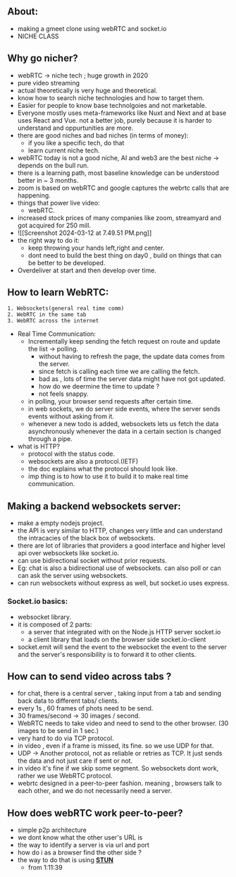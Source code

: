 
## About:
- making a gmeet clone using webRTC and socket.io
- NICHE CLASS 

## Why go nicher?
- webRTC -> niche tech ; huge growth in 2020
- pure video streaming 
- actual theoretically is very huge and theoretical.
- know how to search niche technologies and how to target them.
- Easier for people to know base technolgoies and not marketable.
- Everyone mostly uses meta-frameworks like Nuxt and Next and at base uses React and Vue. not a better job, purely because it is harder to understand and oppurtunities are more.
- there are good niches and bad niches (in terms of money):
	- if you like a specific tech, do that 
	- learn current niche tech.
- webRTC today is not a good niche, AI and web3 are the best niche -> depends on the bull run.
- there is a learning path, most baseline knowledge can be understood better in ~ 3 months.
- zoom is based on webRTC and google captures the webrtc calls that are happening.
- things that power live video:
	- webRTC.
- increased stock prices of many companies like zoom, streamyard and got acquired for 250 mill.
- ![[Screenshot 2024-03-12 at 7.49.51 PM.png]]
- the right way to do it:
	- keep throwing your hands left,right and center. 
	- dont need to build the best thing on day0 , build on things that can be better to be developed.
- Overdeliver at start and then develop over time.
## How to learn WebRTC:
	1. Websockets(general real time comm)
	2. WebRTC in the same tab 
	3. WebRTC across the internet
- Real Time Communication:
	- Incrementally keep sending the fetch request on route and update the list  -> polling.
		- without having to refresh the page, the update data comes from the server.
		- since fetch is calling each time we are calling the fetch.
		- bad as , lots of time the server data might have not got updated.
		- how do we deermine the time to update ?
		- not feels snappy.
	- in polling, your browser send requests after certain time.
	- in web sockets, we do server side events, where the server sends events without asking from it.
	- whenever a new todo is added, websockets lets us fetch the data asynchronously whenever the data in a certain section is changed through a pipe.
- what is HTTP?
	- protocol with the status code.
	- websockets are also a protocol.(IETF)
	- the doc explains what the protocol should look like.
	- imp thing is to how to use it to build it to make real time communication.
## Making a backend websockets server:
- make a empty nodejs project.
- the API is very similar to HTTP, changes very little and can understand the intracacies of the black box of websockets.
- there are lot of libraries that providers a good interface and higher level api over websockets like socket.io.
- can use bidirectional socket without prior requests.
- Eg: chat is also a bidirectional use of websockets. can also poll or can can ask the server using websockets.
- can run websockets without express as well, but socket.io uses express.
### Socket.io basics:
- websocket library.
- it is composed of 2 parts:
	- a server that integrated with on the Node.js HTTP server socket.io
	- a client library that loads on the browser side socket.io-client
- socket.emit will send the event to the websocket the event to the server and the server's responsibility is to forward it to other clients.

## How can to send video across tabs ?
- for chat, there is a central server , taking input from a tab and sending back data to different tabs/ clients.
- every 1s , 60 frames of phots need to be send.
- 30 frames/second -> 30 images / second.
- WebRTC needs to take video and need to send to the other browser. (30 images to be send in 1 sec.)
- very hard to do via TCP protocol.
- in video , even if a frame is missed, its fine. so we use UDP for that.
- UDP -> Another protocol, not as reliable or retries as TCP. It just sends the data and not just care if sent or not.
- in video it's fine if we skip some segment. So websockets dont work, rather we use WebRTC protocol.
- webrtc designed in a peer-to-peer fashion. meaning , browsers talk to each other, and we do not necessarily need a server.
## How does webRTC work peer-to-peer?
- simple p2p architecture 
- we dont know what the other user's URL is 
- the way to identify a server is via url and port 
- how do i as a browser find the other side ?
- the way to do that is using **[STUN](https://www.3cx.com/pbx/what-is-a-stun-server/)**
	- from 1:11:39